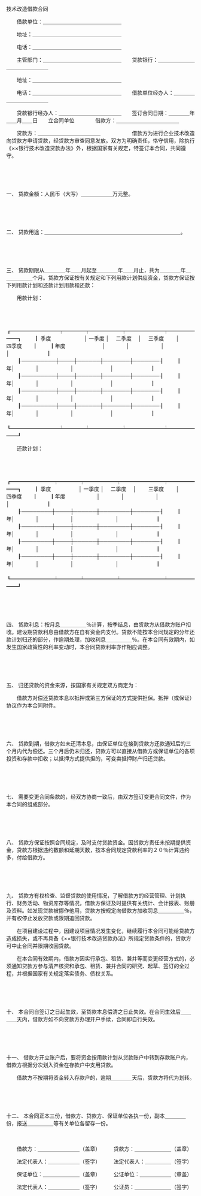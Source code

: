 



技术改造借款合同



 

　　借款单位：＿＿＿＿＿＿＿＿＿＿＿＿＿＿＿

　　地址：＿＿＿＿＿＿＿＿＿＿＿＿＿＿＿＿＿

　　电话：＿＿＿＿＿＿＿＿＿＿＿＿＿＿＿＿＿

　　主管部门：＿＿＿＿＿＿＿＿＿＿＿＿＿＿＿　　贷款银行：＿＿＿＿＿＿＿＿＿＿＿＿＿＿＿

　　地址：＿＿＿＿＿＿＿＿＿＿＿＿＿＿＿＿＿

　　电话：＿＿＿＿＿＿＿＿＿＿＿＿＿＿＿＿＿　　借款单位经办人：＿＿＿＿＿＿＿＿＿＿＿＿

　　贷款银行经办人：＿＿＿＿＿＿＿＿＿＿＿＿　　签订合同日期：＿＿＿＿年＿＿月＿＿日　　立合同单位　　　　借款方：＿＿＿＿＿＿＿＿＿＿＿＿

　　贷款方：＿＿＿＿＿＿＿＿＿＿＿＿　　　　　　借款方为进行企业技术改造向贷款方申请贷款，经贷款方审查同意发放。双方为明确责任，恪守信用，除执行《××银行技术改造贷款办法》外，根据国家有关规定，特签订本合同，共同遵守。

　　

　　

一、
贷款金额：人民币（大写）＿＿＿＿＿＿万元整。

　　

　　

二、
贷款用途：＿＿＿＿＿＿＿＿＿＿＿＿＿＿＿＿＿＿＿＿＿＿＿＿＿＿。

　　

　　

三、
贷款期限从＿＿＿＿年＿＿月起至＿＿＿＿年＿＿月止，共为＿＿＿＿年＿＿＿＿＿＿个月。贷款方保证按有关规定和下列用款计划供应资金，贷款方保证按下列用款计划和还款计划用款和还款：

　　用款计划：

　　


　　┏━━━━━━━━━┯━━━━┯━━━━━━┯━━━━━━━┯━━━━━━━┓
　　┃ 季度　　　　　　 │ 一季度 │　 二季度　 │　 三季度　　 │　　四季度　　┃
　　┃年度　　　　　　　│　　　　│　　　　　　│　　　　　　　│　　　　　　　┃
　　┠─────────┼────┼──────┼───────┼───────┨
　　┃　　　　　　　　年│　　　　│　　　　　　│　　　　　　　│　　　　　　　┃
　　┠─────────┼────┼──────┼───────┼───────┨
　　┃　　　　　　　　年│　　　　│　　　　　　│　　　　　　　│　　　　　　　┃
　　┠─────────┼────┼──────┼───────┼───────┨
　　┃　　　　　　　　年│　　　　│　　　　　　│　　　　　　　│　　　　　　　┃
　　┠─────────┼────┼──────┼───────┼───────┨
　　┃　　　　　　　　年│　　　　│　　　　　　│　　　　　　　│　　　　　　　┃
　　┗━━━━━━━━━┷━━━━┷━━━━━━┷━━━━━━━┷━━━━━━━┛
　　


　　还款计划：

　　


　　┏━━━━━━━━┯━━━━┯━━━━━━┯━━━━━━━━┯━━━━━━━┓
　　┃ 季度　　　　　 │ 一季度 │　 二季度　 │　　 三季度　　 │　　四季度　　┃
　　┃年度　　　　　　│　　　　│　　　　　　│　　　　　　　　│　　　　　　　┃
　　┠────────┼────┼──────┼────────┼───────┨
　　┃　　　　　　　年│　　　　│　　　　　　│　　　　　　　　│　　　　　　　┃
　　┠────────┼────┼──────┼────────┼───────┨
　　┃　　　　　　　年│　　　　│　　　　　　│　　　　　　　　│　　　　　　　┃
　　┠────────┼────┼──────┼────────┼───────┨
　　┃　　　　　　　年│　　　　│　　　　　　│　　　　　　　　│　　　　　　　┃
　　┠────────┼────┼──────┼────────┼───────┨
　　┃　　　　　　　年│　　　　│　　　　　　│　　　　　　　　│　　　　　　　┃
　　┗━━━━━━━━┷━━━━┷━━━━━━┷━━━━━━━━┷━━━━━━━┛
　　


　　

　　

四、
贷款利息：按月息＿＿＿＿＿％计算，按季结息，由贷款方从借款方账户扣收。建设期贷款利息由借款方在自有资金内支付。贷款不能按本合同规定的分年还款计划归还的部分，作逾期处理，加收利息＿＿＿＿＿％。在本合同有效期内，如发生国家政策性的利率变动时，本合同贷款利率亦作相应调整。

　　

　　

五、
归还贷款的资金来源，按国家有关规定双方商定为：

　　借款方对偿还贷款本息以抵押或第三方保证的方式提供担保。抵押（或保证）协议作为本合同附件。

　　

　　

六、
贷款到期，借款方如未还清本息，由保证单位在接到贷款方还款通知后的三个月内代为偿还。三个月后仍未归还，贷款方可以直接从借款方或保证单位的各项投资和存款中扣收；以抵押方式提供担的，可变卖抵押财产归还贷款。

　　

　　

七、
需要变更合同条款的，经双方协商一致后，由双方签订变更合同文件，作为本合同的组成部分。

　　

　　

八、
贷款方保证按照合同规定，及时支付贷款资金。因贷款方责任未按期提供资金，贷款方根据违约数额和延期天数，按本合同规定贷款利率的２０％计算违约多，付给借款方。

　　

　　

九、
贷款方有权检查、监督贷款的使用情况，了解借款方的经营管理、计划执行、财务活动、物资库存等情况，借款方保证及时提供有关统计、会计报表、账册及资料。如发现贷款被挪作他用，贷款方按规定向借款方加收罚息＿＿＿＿＿％，并有权停止发放贷款或限期追回贷款。

　　在项目建设过程中，因建设项目情况发生变化，继续履行本合同可能给贷款方造成损失，或不再具备《××银行技术改造贷款办法》所规定贷款条件的，贷款方可中止合同并限期收回贷款。

　　在本合同有效期内，借款方因实行承包、租赁、兼并等而变更经营方式的，必须通知贷款方参与清产核资和承包、租赁、兼并合同的研究、起草、签订的全过程，并根据国家有关规定落实债务、债权关系。

　　

　　

十、
本合同自签订之日起生效，至贷款本息偿清之日止失效。在合同生效后＿＿＿＿天内，借款方如不向贷款方办理开户手续，合同即自行失效。

　　

　　

十一、
借款方开立账户后，要将资金按用款计划从贷款账户中转到存款账户内，借款方根据分次划入资金在存款户中支用贷款。

　　借款方不按期将资金转入存款户的，逾期＿＿＿＿天后，贷款方将代为划转。

　　

　　

十二、
本合同正本三份，借款方、贷款方、保证单位各执一份，副本＿＿＿＿份，报送＿＿＿＿＿等有关单位各留存一份。　　

　　

　　借款方：＿＿＿＿＿＿＿＿（盖章）　　　贷款方：＿＿＿＿＿＿＿（盖章）

　　法定代表人：＿＿＿＿＿＿（签字）　　　法定代表人：＿＿＿＿＿（签字）

　　保证单位：＿＿＿＿＿＿＿（盖章）　　　公证单位：＿＿＿＿＿＿（章盖）

　　法定代表人：＿＿＿＿＿＿（签字）　　　公证员：＿＿＿＿＿＿＿（签字）

　　